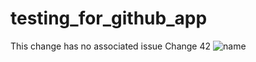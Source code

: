 # testing_for_github_app

This change has no associated issue
Change
42
![name](https://kcavhjwafgtoqkqbbqrd.supabase.co/storage/v1/object/public/c4gt-github-profile/C4GT%20Analytics%20&%20Badges.jpg)
